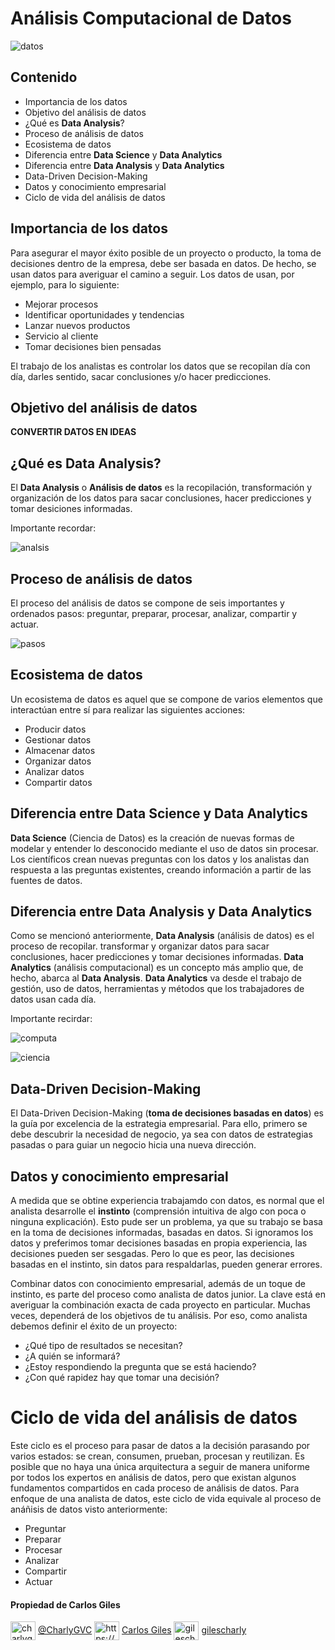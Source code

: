 # Análisis Computacional de Datos

![datos](https://user-images.githubusercontent.com/92232878/177815373-ffc98ace-c5b0-497a-aed9-38bac1831ef2.jpg)

## Contenido

* Importancia de los datos
* Objetivo del análisis de datos
* ¿Qué es **Data Analysis**?
* Proceso de análisis de datos
* Ecosistema de datos
* Diferencia entre **Data Science** y **Data Analytics**
* Diferencia entre **Data Analysis** y **Data Analytics**
* Data-Driven Decision-Making
* Datos y conocimiento empresarial
* Ciclo de vida del análisis de datos

## Importancia de los datos

Para asegurar el mayor éxito posible de un proyecto o producto, la toma de decisiones dentro de la empresa, debe ser basada en datos. De hecho, se usan datos para averiguar el camino a seguir.
Los datos  de usan, por ejemplo, para lo siguiente:

* Mejorar procesos
* Identificar oportunidades y tendencias
* Lanzar nuevos productos
* Servicio al cliente
* Tomar decisiones bien pensadas

El trabajo de los analistas es controlar los datos que se recopilan día con día, darles sentido, sacar conclusiones y/o hacer predicciones.

## Objetivo del análisis de datos

**CONVERTIR DATOS EN IDEAS**

## ¿Qué es **Data Analysis**?

El **Data Analysis** o **Análisis de datos** es la recopilación, transformación y organización de los datos para sacar conclusiones, hacer predicciones y tomar desiciones informadas.

Importante recordar:

![analsis](https://user-images.githubusercontent.com/92232878/177827628-170e62dc-e0e1-499e-a893-277e1a25aabb.png)

## Proceso de análisis de datos

El proceso del análisis de datos se compone de seis importantes y ordenados pasos: preguntar, preparar, procesar, analizar, compartir y actuar.

![pasos](https://user-images.githubusercontent.com/92232878/177831884-99f14c9c-7f5c-4498-b45a-df0af177c4ec.png)

## Ecosistema de datos

Un ecosistema de datos es aquel que se compone de varios elementos que interactúan entre sí para realizar las siguientes acciones:

* Producir datos
* Gestionar datos
* Almacenar datos
* Organizar datos
* Analizar datos
* Compartir datos

## Diferencia entre **Data Science** y **Data Analytics**

**Data Science** (Ciencia de Datos) es la creación de nuevas formas de modelar y entender lo desconocido mediante el uso de datos sin procesar. Los científicos crean nuevas preguntas con los datos y los analistas dan respuesta a las preguntas existentes, creando información a partir de las fuentes de datos.

## Diferencia entre **Data Analysis** y **Data Analytics**

Como se mencionó anteriormente, **Data Analysis** (análisis de datos) es el proceso de recopilar. transformar y organizar datos para sacar conclusiones, hacer predicciones y tomar decisiones informadas. **Data Analytics** (análisis computacional) es un concepto más amplio que, de hecho, abarca al **Data Analysis**. **Data Analytics** va desde el trabajo de gestión, uso de datos, herramientas y métodos que los trabajadores de datos usan cada día.

Importante recirdar:

![computa](https://user-images.githubusercontent.com/92232878/177838235-4ecd54d6-5997-4fe4-923c-2327e1485c62.png)

![ciencia](https://user-images.githubusercontent.com/92232878/177839020-80142783-c164-45b4-bf2d-41f2ff988ad6.png)

## Data-Driven Decision-Making

El Data-Driven Decision-Making (**toma de decisiones basadas en datos**) es la guía por excelencia de la estrategia empresarial. Para ello, primero se debe descubrir la necesidad de negocio, ya sea con datos de estrategias pasadas o para guiar un negocio hicia una nueva dirección.

## Datos y conocimiento empresarial

A medida que se obtine experiencia trabajamdo con datos, es normal que el analista desarrolle el **instinto** (comprensión intuitiva de algo con poca o ninguna explicación). Esto pude ser un problema, ya que su trabajo se basa en la toma de decisiones informadas, basadas en datos. Si ignoramos los datos y preferimos tomar decisiones basadas en propia experiencia, las decisiones pueden ser sesgadas. Pero lo que es peor, las decisiones basadas en el instinto, sin datos para respaldarlas, pueden generar errores.

Combinar datos con conocimiento empresarial, además de un toque de instinto, es parte del proceso como analista de datos junior. La clave está en averiguar la combinación exacta de cada proyecto en particular. Muchas veces, dependerá de los objetivos de tu análisis. Por eso, como analista debemos definir el éxito de un proyecto:

* ¿Qué tipo de resultados se necesitan?
* ¿A quién se informará?
* ¿Estoy respondiendo la pregunta que se está haciendo?
* ¿Con qué rapidez hay que tomar una decisión?

# Ciclo de vida del análisis de datos

Este ciclo es el proceso para pasar de datos a la decisión parasando por varios estados: se crean, consumen, prueban, procesan y reutilizan. Es posible que no haya una única arquitectura a seguir de manera uniforme por todos los expertos en análisis de datos, pero que existan algunos fundamentos compartidos en cada proceso de análisis de datos. Para enfoque de una analista de datos, este ciclo de vida equivale al proceso de anáñisis de datos visto anteriormente:

* Preguntar
* Preparar
* Procesar
* Analizar
* Compartir
* Actuar

#### Propiedad de Carlos Giles

<a href="https://twitter.com/charlygvc" target="blank"><img align="center" src="https://raw.githubusercontent.com/rahuldkjain/github-profile-readme-generator/master/src/images/icons/Social/twitter.svg" alt="charlygvc" height="30" width="40" /></a> [@CharlyGVC](https://twitter.com/CharlyGVC)
<a href="https://linkedin.com/in/https://www.linkedin.com/in/carlosgilesing/" target="blank"><img align="center" src="https://raw.githubusercontent.com/rahuldkjain/github-profile-readme-generator/master/src/images/icons/Social/linked-in-alt.svg" alt="https://www.linkedin.com/in/carlosgilesing/" height="30" width="40" /></a> [Carlos Giles](https://www.linkedin.com/in/carlosgilesing/)
<a href="https://instagram.com/gilescharly" target="blank"><img align="center" src="https://raw.githubusercontent.com/rahuldkjain/github-profile-readme-generator/master/src/images/icons/Social/instagram.svg" alt="gilescharly" height="30" width="40" /></a> [gilescharly](https://www.instagram.com/gilescharly/)
</p>
